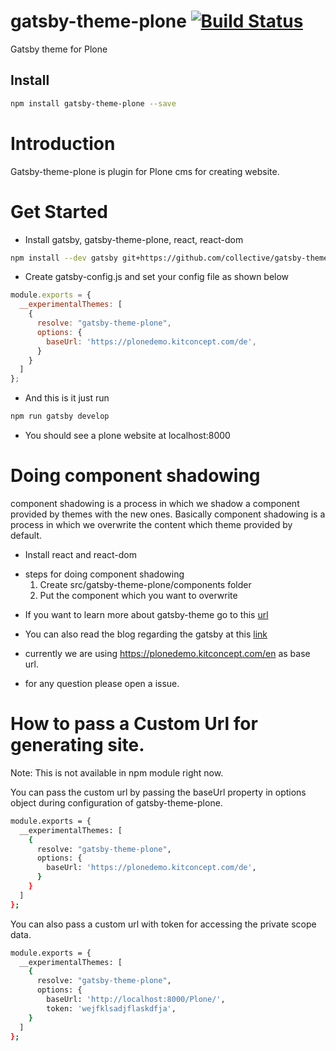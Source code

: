 # gatsby-theme-plone [![Build Status](https://travis-ci.org/collective/gatsby-theme-plone.svg?branch=master)](https://travis-ci.org/collective/gatsby-theme-plone)

Gatsby theme for Plone

## Install

```bash
npm install gatsby-theme-plone --save
```

# Introduction

Gatsby-theme-plone is plugin for Plone cms for creating website.

# Get Started

- Install gatsby, gatsby-theme-plone, react, react-dom

```bash
npm install --dev gatsby git+https://github.com/collective/gatsby-theme-plone
```

- Create gatsby-config.js and set your config file as shown below

```javascript
module.exports = {
  __experimentalThemes: [
    {
      resolve: "gatsby-theme-plone",
      options: {
        baseUrl: 'https://plonedemo.kitconcept.com/de',
      }
    }
  ]
};
```

- And this is it just run

```bash
npm run gatsby develop
```

- You should see a plone website at localhost:8000

# Doing component shadowing

component shadowing is a process in which we shadow a component provided by themes with the new ones. Basically component shadowing is a process in which we overwrite the content which theme provided by default.

* Install react and react-dom

- steps for doing component shadowing
  1. Create src/gatsby-theme-plone/components folder
  1. Put the component which you want to overwrite

* If you want to learn more about gatsby-theme go to this [url](https://www.gatsbyjs.org/blog/2018-11-11-introducing-gatsby-themes/)
* You can also read the blog regarding the gatsby at this [link](https://www.gatsbyjs.org/blog)

* currently we are using https://plonedemo.kitconcept.com/en as base url.
* for any question please open a issue.

# How to pass a Custom Url for generating site.
Note: This is not available in npm module right now.

You can pass the custom url by passing the baseUrl property in options object during configuration of gatsby-theme-plone. 

```bash
module.exports = {
  __experimentalThemes: [
    {
      resolve: "gatsby-theme-plone",
      options: {
        baseUrl: 'https://plonedemo.kitconcept.com/de',
      }
    }
  ]
};
```
You can also pass a custom url with token for accessing the private scope data.
```bash
module.exports = {
  __experimentalThemes: [
    {
      resolve: "gatsby-theme-plone",
      options: {
        baseUrl: 'http://localhost:8000/Plone/',
        token: 'wejfklsadjflaskdfja',
    }
  ]
};
```